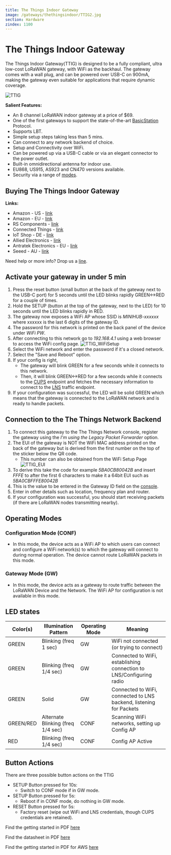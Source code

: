 ```yaml
---
title: The Things Indoor Gateway
image: /gateways/thethingsindoor/TTIG2.jpg
section: Hardware
zindex: 1100
---
```



# The Things Indoor Gateway

The Things Indoor Gateway(TTIG) is designed to be a fully compliant, ultra low-cost LoRaWAN gateway, with WiFi as the backhaul. The gateway comes with a wall plug, and can be powered over USB-C on 900mA, making the gateway even suitable for applications that require dynamic coverage.


![TTIG](TTIG2.jpg)

**Salient Features:**
* An 8 channel LoRaWAN indoor gateway at a price of $69. 
* One of the first gateways to support the state-of-the-art [BasicStation](https://doc.sm.tc/station/) Protocol.
* Supports LBT.
* Simple setup steps taking less than 5 mins.
* Can connect to any network backend of choice.
* Setup and Connectivity over WiFi.
* Can be powered up via a USB-C cable or via an elegant connector to the power outlet.
* Built-in omnidirectional antenna for indoor use.
* EU868, US915, AS923 and CN470 versions available.
* Security via a range of [modes](https://doc.sm.tc/station/authmodes.html).

## Buying The Things Indoor Gateway

**Links:**
* Amazon - US - [link](https://www.amazon.com/dp/B08L6BWNJR)
* Amazon - EU - [link](https://www.amazon.de/dp/B08KXMMC1P)
* RS Components - [link](https://uk.rs-online.com/web/p/radio-frequency-development-kits/1843981/)
* Connected Things - [link](https://connectedthings.store/gb/lorawan-gateways/the-things-indoor-gateway-868-mhz.html)
* IoT Shop - DE - [link](https://iot-shop.de/produkt/the-things-indoor-gateway)
* Allied Electronics - [link](https://www.alliedelec.com/product/rs-components-uk/ttig-915/71600476/)
* Antratek Electronics - EU - [link](https://www.antratek.com/the-things-indoor-gateway)
* Seeed - AU - [link](https://www.seeedstudio.com/The-Things-Indoor-Gateway-AU-p-4711.html)

Need help or more info? Drop us a [line](mailto:hardware@thethingsindustries.com).

## Activate your gateway in under 5 min

1. Press the reset button (small button at the back of the gateway next to the USB-C port) for 5 seconds until the LED blinks rapidly GREEN<->RED for a couple of times.
2. Hold the SETUP (button at the top of the gateway, next to the LED) for 10 seconds until the LED blinks rapidly in RED.
3. The gateway now exposes a WiFi AP whose SSID is *MINIHUB-xxxxxx* where xxxxxx is the last 6 digits of the gateway ID.
4. The password for this network is printed on the back panel of the device under *WiFi PW*.
5. After connecting to this network go to *192.168.4.1* using a web browser to access the WiFi config page.
![TTIG_WiFiSetup](TTIG_WiFiSetup.jpg)
6. Select the WiFi network and enter the password if it's a closed network.
7. Select the "Save and Reboot" option.
8. If your config is right, 
   * The gateway will blink GREEN for a few seconds while it connects to this network.
   * Then, it will blink GREEN<->RED for a few seconds while it connects to the [CUPS](https://doc.sm.tc/station/cupsproto.html) endpoint and fetches the necessary information to connect to the [LNS](https://doc.sm.tc/station/tcproto.html) traffic endpoint.
9.  If your configuration was successful, the LED will be solid GREEN which means that the gateway is connected to the LoRaWAN network and is ready to handle packets.


## Connection to the The Things Network Backend

1. To connect this gateway to the The Things Network console, register the gateway using the *I'm using the Legacy Packet Forwarder* option. 
2. The EUI of the gateway is NOT the WiFi MAC address printed on the back of the gateway but is derived from the first number on the top of the sticker below the QR code.
   * This number can also be obtained from the WiFi Setup Page
    ![TTIG_EUI](TTIG_EUI.jpg)
3. To derive this take the code for example *5BA0CB80042B* and insert *FFFE* to after the first 6 characters to make it a 64bit EUI such as *5BA0CBFFFE80042B*
4. This is the value to be entered in the Gateway ID field on the [console](https://console.thethingsnetwork.org).
5. Enter in other details such as location, frequency plan and router.
6. If your configuration was successful, you should start receiving packets (if there are LoRaWAN nodes transmitting nearby).


## Operating Modes

### Configuration Mode (CONF)

* In this mode, the device acts as a WiFi AP to which users can connect and configure a WiFi network(s) to which the gateway will connect to during normal operation. The device cannot route LoRaWAN packets in this mode.

### Gateway Mode (GW)

* In this mode, the device acts as a gateway to route traffic between the LoRaWAN Device and the Network. The WiFi AP for configuration is not available in this mode.


## LED states

|Color(s) | Illumination Pattern |Operating Mode | Meaning|
|---|---|---|---| 
|GREEN|Blinking (freq 1 sec)|GW| WiFi not connected (or trying to connect)|
|GREEN|Blinking (freq 1/4 sec)|GW| Connected to WiFi, establishing connection to LNS/Configuring radio|
|GREEN|Solid|GW| Connected to WiFi, connected to LNS backend, listening for Packets|
|GREEN/RED|Alternate Blinking (freq 1/4 sec)|CONF| Scanning WiFi networks, setting up Config AP|
|RED|Blinking (freq 1/4 sec)|CONF| Config AP Active|

## Button Actions

There are three possible button actions on the TTIG
* SETUP Button pressed for 10s: 
  * Switch to CONF mode if in GW mode.
* SETUP Button pressed for 5s:
  * Reboot if in CONF mode, do nothing in GW mode.
* RESET Button pressed for 5s:
  * Factory reset (wipe out WiFi and LNS credentials, though CUPS credentials are retained).


Find the getting started in PDF [here](Getting_Started_TTIG.pdf)

Find the datasheet in PDF [here](TTIG_datasheet.pdf)

Find the getting started in PDF for AWS [here](Getting_Started_TTIG_AWS.pdf)
